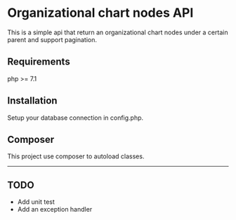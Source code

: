 Organizational chart nodes API
==============
This is a simple api that return an organizational chart nodes under a certain parent and support pagination.

Requirements
------------
php >= 7.1

Installation
------------
Setup your database connection in config.php.

Composer
------------
This project use composer to autoload classes.

***
TODO
------------
* Add unit test
* Add an exception handler